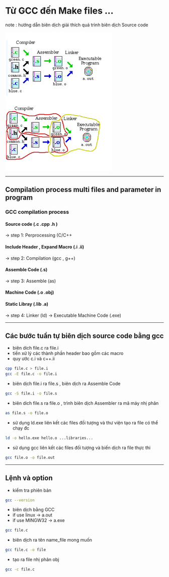 # Từ GCC đến Make files ...

note : hướng dẫn biên dịch giải thích quá trình biên dịch Source code 

![alt text](https://github.com/mana147/Unix-Linux/blob/master/DOCUMENTS/Complie.png)

---------------------------------------------------------------------

## Compilation process multi files and parameter in program
### GCC compilation process 
#### Source code (.c .cpp .h ) 
-> step 1: Perprocessing (C/C++
#### Include Header , Expand Macro (.i .ii)
-> step 2: Compilation (gcc , g++)
#### Assemble Code (.s)
-> step 3: Assemble (as)
#### Machine Code (.o .obj) 
#### Static Libray (.lib .a) 
-> step 4: Linker (ld)
-> Executable Machine Code (.exe)

-----------------------------------------------------------------

## Các bước tuần tự biên dịch source code bằng gcc

 - biên dich file.c ra file.i 
 - tiền xử lý các thành phần header bao gồm các macro
 - quy ước c.i và c++.ii 
```bash  
cpp file.c > file.i 
gcc -E file.c -o file.i
```

 - biên dịch file.i ra file.s , biên dịch ra Assemble Code 
```bash
gcc -S file.i -o file.s
```

 - biên dich file.s ra file.o , trình biên dịch Assembler ra mã máy nhị phân 
```bash
as file.s -o file.o
```

 - sử dụng ld.exe liên kết các files đối tượng và thư viện tạo ra file có thể chạy đc 
 ```bash
 ld -o hello.exe hello.o ...libraries...
 ```

 - sử dụng gcc liên kết các files đối tượng và biến dịch ra file thực thi 
 ```bash
 gcc file.o -o file.out 
 ```

---------------------------------------------------------------
## Lệnh và option 

 - kiểm tra phiên bản 
```bash
gcc --version
```
 - biên dịch bằng GCC 
 - if use linux -> a.out
 - if use MINGW32 -> a.exe
```bash 
gcc file.c
```
 - biên dịch ra tên name_file mong muốn
```bash
gcc file.c -o file
```
 - tạo ra file nhị phân obj 
```bash
gcc -c file.c 
```
